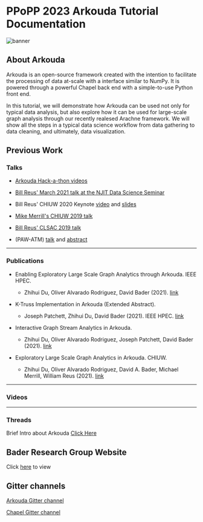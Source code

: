 # PPoPP 2023 Arkouda Tutorial Documentation
![banner](https://github.com/njit-hpc-initiative/tutorial-arkouda-njit/blob/main/readme_resources/readme_banner.png)
## About Arkouda

Arkouda is an open-source framework created with the intention to facilitate the processing of data at-scale with a interface similar to NumPy. It is powered through a powerful Chapel back end with a simple-to-use Python front end. 

In this tutorial, we will demonstrate how Arkouda can be used not only for typical data analysis, but also explore how it can be used for large-scale graph analysis through our recently realesed Arachne framework. We will show all the steps in a typical data science workflow from data gathering to data cleaning, and ultimately, data visualization.

## Previous Work

### Talks

- [Arkouda Hack-a-thon videos](https://www.youtube.com/playlist?list=PLpuVAiniqZRXnOAhfHmxbAcVPtMKb-RHN)

- [Bill Reus' March 2021 talk at the NJIT Data Science Seminar](https://www.youtube.com/watch?v=hzLbJF-fvjQ&t=3s)

- Bill Reus' CHIUW 2020 Keynote [video](https://youtu.be/g-G_Z_3pgUE) and [slides](https://chapel-lang.org/CHIUW/2020/Reus.pdf)

- [Mike Merrill's CHIUW 2019 talk](https://chapel-lang.org/CHIUW/2019/Merrill.pdf)

- [Bill Reus' CLSAC 2019 talk](http://www.clsac.org/uploads/5/0/6/3/50633811/2019-reus-arkuda.pdf)

- (PAW-ATM) [talk](https://github.com/sourceryinstitute/PAW/raw/gh-pages/PAW-ATM19/presentations/PAW-ATM2019_talk11.pdf) 
and [abstract](https://github.com/sourceryinstitute/PAW/raw/gh-pages/PAW-ATM19/extendedAbstracts/PAW-ATM2019_abstract5.pdf)

--------------------------------------------------------

### Publications 



- Enabling Exploratory Large Scale Graph Analytics through Arkouda. IEEE HPEC.
  - Zhihui Du, Oliver Alvarado Rodriguez, David Bader (2021). [link](https://davidbader.net/publication/2021-drb/2021-drb.pdf)

- K-Truss Implementation in Arkouda (Extended Abstract).
  - Joseph Patchett, Zhihui Du, David Bader (2021). IEEE HPEC. [link](https://davidbader.net/publication/2021-pdb/2021-pdb.pdf)

- Interactive Graph Stream Analytics in Arkouda. 
  - Zhihui Du, Oliver Alvarado Rodriguez, Joseph Patchett, David Bader (2021). [link](https://davidbader.net/publication/2021-drpb/2021-drpb.pdf)

- Exploratory Large Scale Graph Analytics in Arkouda. CHIUW.
  - Zhihui Du, Oliver Alvarado Rodriguez, David A. Bader, Michael Merrill, William Reus (2021). [link](https://davidbader.net/publication/2021-drbmr/2021-drbmr.pdf)

--------------------------------------------------------

### Videos

--------------------------------------------------------

### Threads

Brief Intro about Arkouda [Click Here](https://twitter.com/KhatwaniNaren/status/1520519698038898691?s=20&t=jSUgnRajicmanFdS9C_3ig)

## Bader Research Group Website

Click [here](https://njit-hpc-initiative.github.io) to view

## Gitter channels
[Arkouda Gitter channel](https://gitter.im/ArkoudaProject/community)

[Chapel Gitter channel](https://gitter.im/chapel-lang/chapel)


